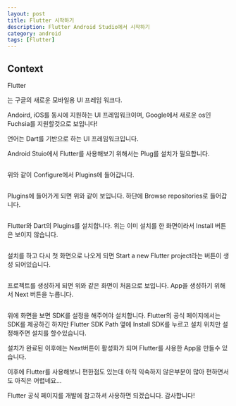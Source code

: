 ```yaml
---
layout: post
title: Flutter 시작하기
description: Flutter Android Studio에서 시작하기
category: android
tags: [Flutter]
---
```


## Context


<p class="intro"><span class="dropcap">Flutter</span></p>는 구글의 새로운 모바일용 UI 프레임 워크다.

Andoird, iOS를 동시에 지원하는 UI 프레임워크이며, Google에서 새로운 os인 Fuchsia를 지원할것으로 보입니다!

언어는 Dart를 기반으로 하는 UI 프레임워크입니다.

Android Stuio에서 Flutter를 사용해보기 위해서는 Plug를 설치가 필요합니다.

<img src="{{ '/assets/img/Flutter_post/flutter_Start1.PNG' | prepend: site.baseurl }}" alt="">

위와 같이 Configure에서 Plugins에 들어갑니다.

<img src="{{ '/assets/img/Flutter_post/flutter_Start2.PNG' | prepend: site.baseurl }}" alt="">

Plugins에 들어가게 되면 위와 같이 보입니다.
  하단에 Browse repositories로 들어갑니다.

<img src="{{ '/assets/img/Flutter_post/flutter_Start3.PNG' | prepend: site.baseurl }}" alt="">

Flutter와 Dart의 Plugins를 설치합니다.
  위는 이미 설치를 한 화면이라서 Install 버튼은 보이지 않습니다.


<img src="{{ '/assets/img/Flutter_post/flutter_Start5.PNG' | prepend: site.baseurl }}" alt="">

설치를 하고 다시 첫 화면으로 나오게 되면 Start a new Flutter project라는 버튼이 생성 되어있습니다.

<img src="{{ '/assets/img/Flutter_post/flutter_Start6.PNG' | prepend: site.baseurl }}" alt="">

프로젝트를 생성하게 되면 위와 같은 화면이 처음으로 보입니다.
 App을 생성하기 위해서 Next 버튼을 누릅니다.

<img src="{{ '/assets/img/Flutter_post/flutter_Start7.PNG' | prepend: site.baseurl }}" alt="">

위에 화면을 보면 SDK를 설정을 해주어야 설치합니다.
 Flutter의 공식 페이지에서는 SDK를 제공하긴 하지만 Flutter SDK Path 옆에 Install SDK를 누르고 설치 위치만 설정해주면 설치를 할수있습니다.

 설치가 완료된 이후에는 Next버튼이 활성화가 되며 Flutter를 사용한 App을 만들수 있습니다.

 이후에 Flutter를 사용해보니 편한점도 있는데 아직 익숙하지 않은부분이 많아 편하면서도 아직은 어렵네요...


 Flutter 공식 페이지를 개발에 참고하셔 사용하면 되겠습니다.
 감사합니다!


[Flutter 공식 페이지]: https://flutter.io/

